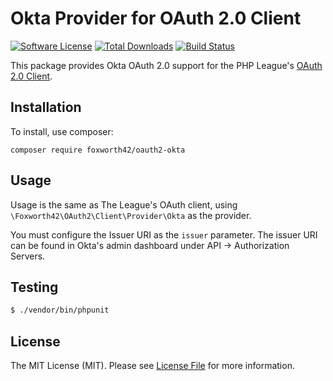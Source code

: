 # Okta Provider for OAuth 2.0 Client
[![Software License](https://img.shields.io/badge/license-MIT-brightgreen.svg?style=flat-square)](LICENSE.md)
[![Total Downloads](https://img.shields.io/packagist/dt/foxworth42/oauth2-okta.svg?style=flat-square)](https://packagist.org/packages/foxworth42/oauth2-okta)
[![Build Status](https://travis-ci.org/foxworth42/oauth2-okta.svg?branch=master)](https://travis-ci.org/foxworth42/oauth2-okta)

This package provides Okta OAuth 2.0 support for the PHP League's [OAuth 2.0 Client](https://github.com/thephpleague/oauth2-client).

## Installation

To install, use composer:

```
composer require foxworth42/oauth2-okta
```

## Usage

Usage is the same as The League's OAuth client, using `\Foxworth42\OAuth2\Client\Provider\Okta` as the provider.

You must configure the Issuer URI as the `issuer` parameter.  The issuer URI can be found in Okta's admin dashboard under API -> Authorization Servers.

## Testing

``` bash
$ ./vendor/bin/phpunit
```

## License

The MIT License (MIT). Please see [License File](https://github.com/foxworth42/oauth2-okta/blob/master/LICENSE) for more information.
